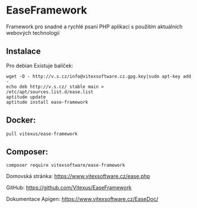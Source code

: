 EaseFramework
=============

Framework pro snadné a rychlé psaní PHP aplikací s použitím aktuálních webových technologií

Instalace
---------

Pro debian Existuje balíček:

    wget -O - http://v.s.cz/info@vitexsoftware.cz.gpg.key|sudo apt-key add -
    echo deb http://v.s.cz/ stable main > /etc/apt/sources.list.d/ease.list
    aptitude update
    aptitude install ease-framework


Docker:
-------

    pull vitexus/ease-framework

Composer:
---------
    composer require vitexsoftware/ease-framework
    

Domovská stránka:
https://www.vitexsoftware.cz/ease.php

GitHub:
https://github.com/Vitexus/EaseFramework

Dokumentace Apigen:
https://www.vitexsoftware.cz/EaseDoc/